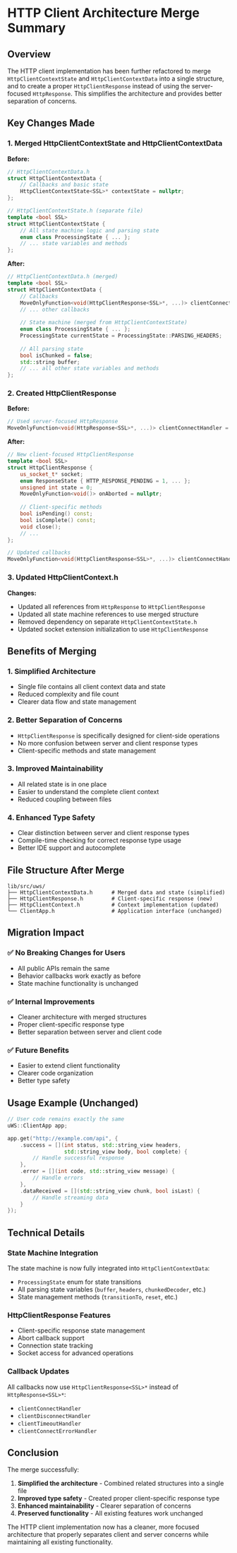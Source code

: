 # HTTP Client Architecture Merge Summary

## Overview

The HTTP client implementation has been further refactored to merge `HttpClientContextState` and `HttpClientContextData` into a single structure, and to create a proper `HttpClientResponse` instead of using the server-focused `HttpResponse`. This simplifies the architecture and provides better separation of concerns.

## Key Changes Made

### 1. **Merged HttpClientContextState and HttpClientContextData**

**Before:**
```cpp
// HttpClientContextData.h
struct HttpClientContextData {
    // Callbacks and basic state
    HttpClientContextState<SSL>* contextState = nullptr;
};

// HttpClientContextState.h (separate file)
template <bool SSL>
struct HttpClientContextState {
    // All state machine logic and parsing state
    enum class ProcessingState { ... };
    // ... state variables and methods
};
```

**After:**
```cpp
// HttpClientContextData.h (merged)
template <bool SSL>
struct HttpClientContextData {
    // Callbacks
    MoveOnlyFunction<void(HttpClientResponse<SSL>*, ...)> clientConnectHandler = nullptr;
    // ... other callbacks
    
    // State machine (merged from HttpClientContextState)
    enum class ProcessingState { ... };
    ProcessingState currentState = ProcessingState::PARSING_HEADERS;
    
    // All parsing state
    bool isChunked = false;
    std::string buffer;
    // ... all other state variables and methods
};
```

### 2. **Created HttpClientResponse**

**Before:**
```cpp
// Used server-focused HttpResponse
MoveOnlyFunction<void(HttpResponse<SSL>*, ...)> clientConnectHandler = nullptr;
```

**After:**
```cpp
// New client-focused HttpClientResponse
template <bool SSL>
struct HttpClientResponse {
    us_socket_t* socket;
    enum ResponseState { HTTP_RESPONSE_PENDING = 1, ... };
    unsigned int state = 0;
    MoveOnlyFunction<void()> onAborted = nullptr;
    
    // Client-specific methods
    bool isPending() const;
    bool isComplete() const;
    void close();
    // ...
};

// Updated callbacks
MoveOnlyFunction<void(HttpClientResponse<SSL>*, ...)> clientConnectHandler = nullptr;
```

### 3. **Updated HttpClientContext.h**

**Changes:**
- Updated all references from `HttpResponse` to `HttpClientResponse`
- Updated all state machine references to use merged structure
- Removed dependency on separate `HttpClientContextState.h`
- Updated socket extension initialization to use `HttpClientResponse`

## Benefits of Merging

### 1. **Simplified Architecture**
- Single file contains all client context data and state
- Reduced complexity and file count
- Clearer data flow and state management

### 2. **Better Separation of Concerns**
- `HttpClientResponse` is specifically designed for client-side operations
- No more confusion between server and client response types
- Client-specific methods and state management

### 3. **Improved Maintainability**
- All related state is in one place
- Easier to understand the complete client context
- Reduced coupling between files

### 4. **Enhanced Type Safety**
- Clear distinction between server and client response types
- Compile-time checking for correct response type usage
- Better IDE support and autocomplete

## File Structure After Merge

```
lib/src/uws/
├── HttpClientContextData.h      # Merged data and state (simplified)
├── HttpClientResponse.h         # Client-specific response (new)
├── HttpClientContext.h          # Context implementation (updated)
└── ClientApp.h                  # Application interface (unchanged)
```

## Migration Impact

### ✅ **No Breaking Changes for Users**
- All public APIs remain the same
- Behavior callbacks work exactly as before
- State machine functionality is unchanged

### ✅ **Internal Improvements**
- Cleaner architecture with merged structures
- Proper client-specific response type
- Better separation between server and client code

### ✅ **Future Benefits**
- Easier to extend client functionality
- Clearer code organization
- Better type safety

## Usage Example (Unchanged)

```cpp
// User code remains exactly the same
uWS::ClientApp app;

app.get("http://example.com/api", {
    .success = [](int status, std::string_view headers, 
                  std::string_view body, bool complete) {
        // Handle successful response
    },
    .error = [](int code, std::string_view message) {
        // Handle errors
    },
    .dataReceived = [](std::string_view chunk, bool isLast) {
        // Handle streaming data
    }
});
```

## Technical Details

### State Machine Integration
The state machine is now fully integrated into `HttpClientContextData`:
- `ProcessingState` enum for state transitions
- All parsing state variables (`buffer`, `headers`, `chunkedDecoder`, etc.)
- State management methods (`transitionTo`, `reset`, etc.)

### HttpClientResponse Features
- Client-specific response state management
- Abort callback support
- Connection state tracking
- Socket access for advanced operations

### Callback Updates
All callbacks now use `HttpClientResponse<SSL>*` instead of `HttpResponse<SSL>*`:
- `clientConnectHandler`
- `clientDisconnectHandler`
- `clientTimeoutHandler`
- `clientConnectErrorHandler`

## Conclusion

The merge successfully:

1. **Simplified the architecture** - Combined related structures into a single file
2. **Improved type safety** - Created proper client-specific response type
3. **Enhanced maintainability** - Clearer separation of concerns
4. **Preserved functionality** - All existing features work unchanged

The HTTP client implementation now has a cleaner, more focused architecture that properly separates client and server concerns while maintaining all existing functionality.
